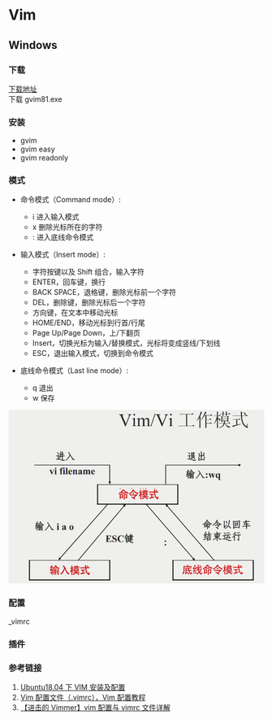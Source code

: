 # Vim

## Windows

### 下载

[下载地址](https://www.vim.org//download.php/#pc)  
下载 gvim81.exe

### 安装

- gvim
- gvim easy
- gvim readonly

### 模式

- 命令模式（Command mode）:

  - i 进入输入模式
  - x 删除光标所在的字符
  - : 进入底线命令模式

- 输入模式（Insert mode）:

  - 字符按键以及 Shift 组合，输入字符
  - ENTER，回车键，换行
  - BACK SPACE，退格键，删除光标前一个字符
  - DEL，删除键，删除光标后一个字符
  - 方向键，在文本中移动光标
  - HOME/END，移动光标到行首/行尾
  - Page Up/Page Down，上/下翻页
  - Insert，切换光标为输入/替换模式，光标将变成竖线/下划线
  - ESC，退出输入模式，切换到命令模式

- 底线命令模式（Last line mode）:

  - q 退出
  - w 保存

![vim模式图解](../../../assets/images/vim-vi-workmodel.png)

### 配置

\_vimrc

### 插件

### 参考链接

1. [Ubuntu18.04 下 VIM 安装及配置](https://blog.csdn.net/qq_42138566/article/details/82800451)
1. [Vim 配置文件（.vimrc），Vim 配置教程](http://c.biancheng.net/view/3024.html)
1. [【进击的 Vimmer】vim 配置与 vimrc 文件详解](https://www.jianshu.com/p/d01b7b378266)
